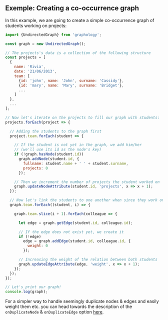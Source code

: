 ## Exemple: Creating a co-occurrence graph

In this example, we are going to create a simple co-occurrence graph of students working on projects:

```js
import {UndirectedGraph} from 'graphology';

const graph = new UndirectedGraph();

// The projects's data is a collection of the following structure
const projects = [
  {
    name: 'Rivia',
    date: '21/06/2013',
    team: [
      {id: 'john', name: 'John', surname: 'Cassidy'},
      {id: 'mary', name: 'Mary', surname: 'Bridget'},
      ...
    ]
  },
  ...
];

// Now let's iterate on the projects to fill our graph with students:
projects.forEach(project => {

  // Adding the students to the graph first
  project.team.forEach(student => {

    // If the student is not yet in the graph, we add him/her
    // (we'll use its id as the node's key)
    if (!graph.hasNode(student.id))
      graph.addNode(student.id, {
        fullname: student.name + ' ' + student.surname,
        projects: 0
      });

    // Then we increment the number of projects the student worked on
    graph.updateNodeAttribute(student.id, 'projects', x => x + 1);
  });

  // Now let's link the students to one another when since they work on the same project
  graph.team.forEach((student, i) => {

    graph.team.slice(i + 1).forEach(colleague => {

      let edge = graph.getEdge(student.id, colleague.id);

      // If the edge does not exist yet, we create it
      if (!edge)
        edge = graph.addEdge(student.id, colleague.id, {
          weight: 0
        });

      // Increasing the weight of the relation between both students
      graph.updateEdgeAttribute(edge, 'weight', x => x + 1);
    });
  });
});

// Let's print our graph!
console.log(graph);
```

For a simpler way to handle seemingly duplicate nodes & edges and easily weight them etc. you can head towards the description of the `onDuplicateNode` & `onDuplicateEdge` option [here](instantiation.md#duplicate-elements).
